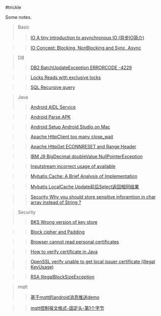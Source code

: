 #trickle

Some notes.

>Basic
>>[IO A tiny introduction to asynchronous IO (异步IO简介)](https://github.com/duanjfeng/trickle/blob/master/Basic/IO_A_tiny_introduction_to_asynchronous_IO_%E8%AF%91%E6%96%87.md)

>>[IO Concept: Blocking, NonBlocking and Sync, Async](https://github.com/duanjfeng/trickle/blob/master/Basic/IO_Concept_Blocking_NonBlocking_Sync_Async.md)

>DB
>>[DB2 BatchUpdateException ERRORCODE -4229](https://github.com/duanjfeng/trickle/blob/master/DB/DB2_BatchUpdateException_ERRORCODE_4229.md)

>>[Locks Reads with exclusive locks](https://github.com/duanjfeng/trickle/blob/master/DB/Locks_Reads_with_exclusive_locks.md)

>>[SQL Recursive query](https://github.com/duanjfeng/trickle/blob/master/DB/DB2_SQL_Recursive_query.md)

>Java
>>[Android AIDL Service](https://github.com/duanjfeng/trickle/blob/master/Java/Android_AIDL_Service.md)

>>[Android Parse APK](https://github.com/duanjfeng/trickle/blob/master/Java/Android_Parse_APK.md)

>>[Android Setup Android Studio on Mac](https://github.com/duanjfeng/trickle/blob/master/Java/Android_Setup_Android_Studio_on_Mac.md)

>>[Apache HttpClient too many close_wait](https://github.com/duanjfeng/trickle/blob/master/Java/Apache_HttpClient_too_many_close_wait.md)

>>[Apache HttpGet ECONNRESET and Range Header](https://github.com/duanjfeng/trickle/blob/master/Java/Apache_HttpGet_ECONNRESET_and_Range_Header.md)

>>[IBM J9 BigDecimal doubleValue NullPointerException](https://github.com/duanjfeng/trickle/blob/master/Java/IBM_J9_BigDecimal_doubleValue_NullPointerException.md)

>>[Inputstream incorrect usage of available](https://github.com/duanjfeng/trickle/blob/master/Java/Inputstream_incorrect_usage_of_available.md)

>>[Mybatis Cache: A Brief Analysis of Implementation](https://github.com/duanjfeng/trickle/blob/master/Java/Mybatis_Cache_A_Brief_Analysis_of_Implementation.md)

>>[Mybatis LocalCache Update前后Select返回相同结果](https://github.com/duanjfeng/trickle/blob/master/Java/Mybatis_LocalCache_Update%E5%89%8D%E5%90%8ESelect%E8%BF%94%E5%9B%9E%E7%9B%B8%E5%90%8C%E7%BB%93%E6%9E%9C.md)

>>[Security Why you should store sensitive inforamtion in char array instead of String ?](https://github.com/duanjfeng/trickle/blob/master/Java/Security_Why_you_should_store_sensitive_inforamtion_in_char_array_instead_of_String.md)

>Security
>>[BKS Wrong version of key store](https://github.com/duanjfeng/trickle/blob/master/Security/Certificate_BKS_Wrong_version_of_key_store.md)

>>[Block cipher and Padding](https://github.com/duanjfeng/trickle/blob/master/Security/Cipher_Block_cipher_and_Padding.md)

>>[Browser cannot read personal certificates](https://github.com/duanjfeng/trickle/blob/master/Security/Certificate_Browser_cannot_reads_personal_certificates.md)

>>[How to verify certificate in Java](https://github.com/duanjfeng/trickle/blob/master/Security/Certificate_How_to_verify_certificate_in_Java.md)

>>[OpenSSL verify unable to get local issuer certificate (illegal KeyUsage)](https://github.com/duanjfeng/trickle/blob/master/Security/Certificate_OpenSSL_verify_unable_to_get_local_issuer_certificate.md)

>>[RSA IllegalBlockSizeException](https://github.com/duanjfeng/trickle/blob/master/Security/RSA_IllegalBlockSizeException.md)

>mqtt
>>[基于mqtt的android消息推送demo](https://github.com/duanjfeng/trickle/blob/master/mqtt/mqtt_1_android_push_notification_demo_using_mqtt.md)

>>[mqtt控制报文格式-固定头-第1个字节](https://github.com/duanjfeng/trickle/blob/master/mqtt/mqtt_2_Control_Packet_format_Fixed_header_First_byte.md)


